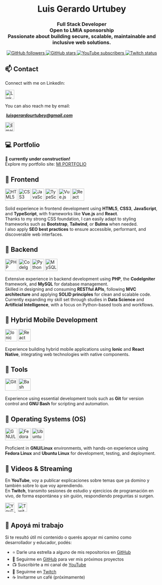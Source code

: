 <h1 align="center">Luis Gerardo Urtubey</h1>

<h3 align="center">
  <strong>Full Stack Developer</strong><br>
  Open to LMIA sponsorship<br>
  Passionate about building secure, scalable, maintainable and inclusive web solutions.
</h3>

<div align="center">
  <a href="https://github.com/LuchoUrtubey?tab=followers">
    <img src="https://img.shields.io/github/followers/LuchoUrtubey?style=social" alt="GitHub followers" style="text-decoration:none;"/>
  </a>
  <a href="https://stars.github.com/profiles/LuchoUrtubey/">
  <img src="https://img.shields.io/github/stars/LuchoUrtubey?style=social" alt="GitHub stars" style="text-decoration:none;"/>
  </a>
  <a href="https://youtube.com/UCTGuspmcC2if9N5knX0eUEw?sub_confirmation=1">
    <img src="https://img.shields.io/youtube/channel/subscribers/UCTGuspmcC2if9N5knX0eUEw?style=social" alt="YouTube subscribers" style="text-decoration:none;"/>
  </a>
  <a href="https://twitch.com/luchourtubey">
    <img src="https://img.shields.io/twitch/status/luchourtubey?style=social" alt="Twitch status" style="text-decoration:none;"/>
  </a>
</div>

## 📫 Contact

Connect with me on LinkedIn:

<a href="https://www.linkedin.com/in/luisgerardourtubey/" target="_blank">
  <img src="https://luchourtubey.github.io/img/linkedin-tile.svg" alt="LinkedIn" width="30" height="30"/>
</a>

You can also reach me by email:

<b><i>&nbsp;luisgerardourtubey@gmail.com</i></b>

<a href="mailto:luisgerardourtubey@gmail.com" target="_blank">
  <img src="https://luchourtubey.github.io/img/mail-ios.svg" alt="Email" title="Email" width="30" height="30"/>
</a>

## 💻 Portfolio

**🚧 currently under construction!**<br>
Explore my portfolio site: [MI PORTFOLIO](https://luchourtubey.github.io/)

## 🔹 Frontend

<p align="left">
  <img src="https://luchourtubey.github.io/img/w3_html5-icon.svg" alt="HTML5" title="HTML5" width="40" height="40"/>
  <img src="https://luchourtubey.github.io/img/w3_css-icon.svg" alt="CSS3" title="CSS3" width="40" height="40"/>
  <img src="https://luchourtubey.github.io/img/javascript-icon.svg" alt="JavaScript" title="JavaScript" width="40" height="40"/>
  <img src="https://luchourtubey.github.io/img/typescriptlang-icon.svg" alt="TypeScript" title="TypeScript" width="40" height="40"/>
  <img src="https://luchourtubey.github.io/img/vuejs-icon.svg" alt="Vue.js" title="Vue.js" width="40" height="40"/>
  <img src="https://luchourtubey.github.io/img/reactjs-icon.svg" alt="React" title="React" width="40" height="40"/>
</p>

Solid experience in frontend development using **HTML5**, **CSS3**, **JavaScript**, and **TypeScript**, with frameworks like **Vue.js** and **React**.  
Thanks to my strong CSS foundation, I can easily adapt to styling frameworks such as **Bootstrap**, **Tailwind**, or **Bulma** when needed.  
I also apply **SEO best practices** to ensure accessible, performant, and discoverable web interfaces.

## 🔹 Backend

<p align="left">
  <img src="https://luchourtubey.github.io/img/php-icon.svg" alt="PHP" title="PHP" width="40" height="40"/>
  <img src="https://luchourtubey.github.io/img/codeigniter.svg" alt="CodeIgniter" title="CodeIgniter" width="40" height="40"/>
  <img src="https://luchourtubey.github.io/img/python-icon.svg" alt="Python" title="Python" width="40" height="40"/>
  <img src="https://luchourtubey.github.io/img/mysql-official.svg" alt="MySQL" title="MySQL" width="40" height="40"/>
</p>

Extensive experience in backend development using **PHP**, the **CodeIgniter** framework, and **MySQL** for database management.  
Skilled in designing and consuming **RESTful APIs**, following **MVC architecture** and applying **SOLID principles** for clean and scalable code.  
Currently expanding my skill set through studies in **Data Science** and **Artificial Intelligence**, with a focus on Python-based tools and workflows.

## 📱 Hybrid Mobile Development

<p align="left">
  <img src="https://luchourtubey.github.io/img/ionicframework-icon.svg" alt="Ionic" title="Ionic" width="40" height="40"/>
  <img src="https://luchourtubey.github.io/img/VectorWiki-F79rZ__react-native.svg" alt="React Native" title="React Native" width="40" height="40"/>
</p>

Experience building hybrid mobile applications using **Ionic** and **React Native**, integrating web technologies with native components.

## 🔹 Tools

<p align="left">
  <img src="https://luchourtubey.github.io/img/git-scm-icon.svg" alt="Git" title="Git" width="40" height="40"/>
  <img src="https://luchourtubey.github.io/img/gnu_bash-icon.svg" alt="Bash" title="GNU Bash" width="40" height="40"/>
</p>

Experience using essential development tools such as **Git** for version control and **GNU Bash** for scripting and automation.

## 🔹 Operating Systems (OS)

<p align="left">
  <img src="https://luchourtubey.github.io/img/linux-icon.svg" alt="GNU/Linux" title="GNU/Linux" width="40" height="40"/>
  <img src="https://luchourtubey.github.io/img/getfedora-icon.svg" alt="Fedora Linux" title="Fedora Linux" width="40" height="40"/>
  <img src="https://luchourtubey.github.io/img/ubuntu-icon.svg" alt="Ubuntu Linux" title="Ubuntu Linux" width="40" height="40"/>
</p>

Proficient in **GNU/Linux** environments, with hands-on experience using **Fedora Linux** and **Ubuntu Linux** for development, testing, and deployment.

## 🎥 Videos & Streaming

En **YouTube**, voy a publicar explicaciones sobre temas que ya domino y también sobre lo que voy aprendiendo.  
En **Twitch**, transmito sesiones de estudio y ejercicios de programación en vivo, de forma espontánea y sin guión, respondiendo preguntas si surgen.

<p align="left">
  <a href="https://www.youtube.com/@luchourtubey" target="_blank">
    <img src="https://luchourtubey.github.io/img/youtube-icon.svg" alt="YouTube" title="YouTube" width="30" height="30"/>
  </a>
  &nbsp;
  <a href="https://www.twitch.tv/luchourtubey" target="_blank">
    <img src="https://luchourtubey.github.io/img/twitch-icon.svg" alt="Twitch" title="Twitch" width="30" height="30"/>
  </a>
</p>

## 🤝 Apoyá mi trabajo

Si te resultó útil mi contenido o querés apoyar mi camino como desarrollador y educador, podés:

- ⭐ Darle una estrella a alguno de mis repositorios en [GitHub](https://github.com/LuchoUrtubey?tab=repositories)
- 👤 Seguirme en [GitHub](https://github.com/LuchoUrtubey?tab=followers) para ver mis próximos proyectos
- 📺 Suscribirte a mi canal de [YouTube](https://www.youtube.com/@luchourtubey)
- 🎥 Seguirme en [Twitch](https://www.twitch.tv/luchourtubey)
- ☕ Invitarme un café (próximamente)

